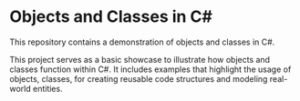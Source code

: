 # Objects and Classes in C#

This repository contains a demonstration of objects and classes in C#.

This project serves as a basic showcase to illustrate how objects and classes function within C#. It includes examples that highlight the usage of objects, classes, for creating reusable code structures and modeling real-world entities.
